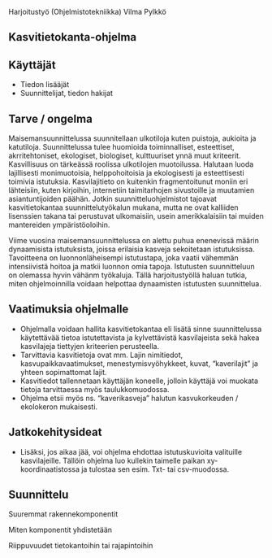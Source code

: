 Harjoitustyö (Ohjelmistotekniikka) Vilma Pylkkö

## Kasvitietokanta-ohjelma

Käyttäjät
---------

-   Tiedon lisääjät
-   Suunnittelijat, tiedon hakijat

Tarve / ongelma
---------------

Maisemansuunnittelussa suunnitellaan ulkotiloja kuten puistoja, aukioita ja katutiloja. Suunnittelussa tulee huomioida toiminnalliset, esteettiset, akrritehtoniset, ekologiset, biologiset, kulttuuriset ynnä muut kriteerit. Kasvillisuus on tärkeässä roolissa ulkotilojen muotoilussa. Halutaan luoda lajillisesti monimuotoisia, helppohoitoisia ja ekologisesti ja esteettisesti toimivia istutuksia. Kasvilajitieto on kuitenkin fragmentoitunut moniin eri lähteisiin, kuten kirjoihin, internetiin taimitarhojen sivustoille ja muutamien asiantuntijoiden päähän. Jotkin suunnitteluohjelmistot tajoavat kasvitietokantaa suunnittelutyökalun mukana, mutta ne ovat kalliiden lisenssien takana tai perustuvat ulkomaisiin, usein amerikkalaisiin tai muiden mantereiden ympäristöoloihin.

Viime vuosina maisemansuunnittelussa on alettu puhua enenevissä määrin dynaamisista istutuksista, joissa erilaisia kasveja sekoitetaan istutuksissa. Tavoitteena on luonnonläheisempi istutustapa, joka vaatii vähemmän intensiivistä hoitoa ja matkii luonnon omia tapoja. Istutusten suunnitteluun on olemassa hyvin vähänm työkaluja. Tällä harjoitustyöllä haluan tutkia, miten ohjelmoinnilla voidaan helpottaa dynaamisten istutusten suunnittelua.

Vaatimuksia ohjelmalle
----------------------

-   Ohjelmalla voidaan hallita kasvitietokantaa eli lisätä sinne suunnittelussa käytettävää tietoa istutettavista ja kylvettävistä kasvilajeista sekä hakea kasvilajeja tiettyjen kriteerien perusteella.
-   Tarvittavia kasvitietoja ovat mm. Lajin nimitiedot, kasvupaikkavaatimukset, menestymisvyöhykkeet, kuvat, “kaverilajit” ja yhteen sopimattomat lajit.
-   Kasvitiedot tallennetaan käyttäjän koneelle, jolloin käyttäjä voi muokata tietoja tarvittaessa myös taulukkomuodossa.
-   Ohjelma etsii myös ns. “kaverikasveja” halutun kasvukorkeuden / ekolokeron mukaisesti.

Jatkokehitysideat
-----------------

-   Lisäksi, jos aikaa jää, voi ohjelma ehdottaa istutuskuvioita valituille kasvilajeille. Tällöin ohjelma luo kullekin taimelle paikan xy-koordinaatistossa ja tulostaa sen esim. Txt- tai csv-muodossa.

Suunnittelu
-----------

Suuremmat rakennekomponentit

Miten komponentit yhdistetään

Riippuvuudet tietokantoihin tai rajapintoihin
